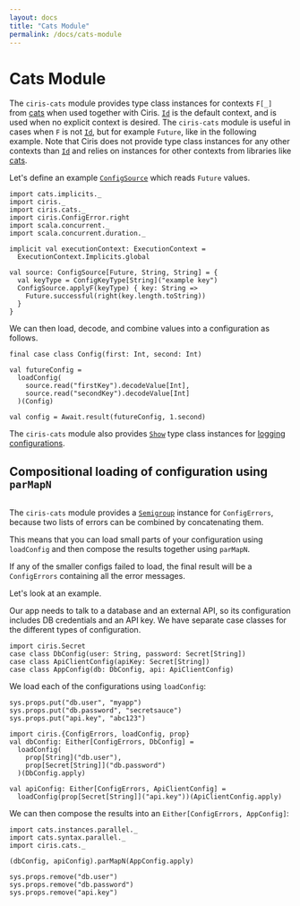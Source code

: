 ```yaml
---
layout: docs
title: "Cats Module"
permalink: /docs/cats-module
---
```


# Cats Module
The `ciris-cats` module provides type class instances for contexts `F[_]` from [cats][cats] when used together with Ciris. [`Id`][Id] is the default context, and is used when no explicit context is desired. The `ciris-cats` module is useful in cases when `F` is not [`Id`][Id], but for example `Future`, like in the following example. Note that Ciris does not provide type class instances for any other contexts than [`Id`][Id] and relies on instances for other contexts from libraries like [cats][cats].

Let's define an example [`ConfigSource`][ConfigSource] which reads `Future` values.

```tut:silent
import cats.implicits._
import ciris._
import ciris.cats._
import ciris.ConfigError.right
import scala.concurrent._
import scala.concurrent.duration._

implicit val executionContext: ExecutionContext =
  ExecutionContext.Implicits.global

val source: ConfigSource[Future, String, String] = {
  val keyType = ConfigKeyType[String]("example key")
  ConfigSource.applyF(keyType) { key: String =>
    Future.successful(right(key.length.toString))
  }
}
```

We can then load, decode, and combine values into a configuration as follows.

```tut:book
final case class Config(first: Int, second: Int)

val futureConfig =
  loadConfig(
    source.read("firstKey").decodeValue[Int],
    source.read("secondKey").decodeValue[Int]
  )(Config)

val config = Await.result(futureConfig, 1.second)
```

The `ciris-cats` module also provides [`Show`][Show] type class instances for [logging configurations](/docs/logging#logging-improvements).

## Compositional loading of configuration using `parMapN`
```tut:invisible:reset
```

The `ciris-cats` module provides a [`Semigroup`][Semigroup] instance for
`ConfigErrors`, because two lists of errors can be combined by concatenating
them.

This means that you can load small parts of your configuration using
`loadConfig` and then compose the results together using `parMapN`.

If any of the smaller configs failed to load, the final result will be a
`ConfigErrors` containing all the error messages.

Let's look at an example.

Our app needs to talk to a database and an external API, so its configuration
includes DB credentials and an API key. We have separate case classes for the
different types of configuration.

```tut:silent
import ciris.Secret
case class DbConfig(user: String, password: Secret[String])
case class ApiClientConfig(apiKey: Secret[String])
case class AppConfig(db: DbConfig, api: ApiClientConfig)
```

We load each of the configurations using `loadConfig`:

```tut:invisible
sys.props.put("db.user", "myapp")
sys.props.put("db.password", "secretsauce")
sys.props.put("api.key", "abc123")
```

```tut:book
import ciris.{ConfigErrors, loadConfig, prop}
val dbConfig: Either[ConfigErrors, DbConfig] =
  loadConfig(
    prop[String]("db.user"),
    prop[Secret[String]]("db.password")
  )(DbConfig.apply)

val apiConfig: Either[ConfigErrors, ApiClientConfig] =
  loadConfig(prop[Secret[String]]("api.key"))(ApiClientConfig.apply)
```

We can then compose the results into an `Either[ConfigErrors, AppConfig]`:

```tut:book
import cats.instances.parallel._
import cats.syntax.parallel._
import ciris.cats._

(dbConfig, apiConfig).parMapN(AppConfig.apply)
```

```tut:invisible
sys.props.remove("db.user")
sys.props.remove("db.password")
sys.props.remove("api.key")
```

[ConfigSource]: /api/ciris/ConfigSource.html
[Show]: https://typelevel.org/cats/typeclasses/show.html
[Semigroup]: https://typelevel.org/cats/typeclasses/semigroup.html
[cats]: https://github.com/typelevel/cats
[Id]: /api/ciris/api/index.html#Id[A]=A
